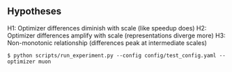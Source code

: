 
## Hypotheses

H1: Optimizer differences diminish with scale (like speedup does)
H2: Optimizer differences amplify with scale (representations diverge more)
H3: Non-monotonic relationship (differences peak at intermediate scales)

```
$ python scripts/run_experiment.py --config config/test_config.yaml --optimizer muon
```